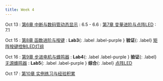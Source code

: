 ```yaml
---
title: Week 4
---
```


Oct 13
: [第6章 中断与数码管动态显示](http://106.14.133.181/2025%E7%A7%8B%E5%8D%95%E7%89%87%E6%9C%BA%E5%8E%9F%E7%90%86%E4%B8%8E%E5%BA%94%E7%94%A8/%E8%AF%BE%E4%BB%B6%E7%AC%AC6%E7%AB%A0%20%E4%B8%AD%E6%96%AD%E4%B8%8E%E6%95%B0%E7%A0%81%E7%AE%A1%E5%8A%A8%E6%80%81%E6%98%BE%E7%A4%BA/index.html)
  : 6.5 - 6.6
: [第7章 变量进阶与点阵LED](http://106.14.133.181/2025%E7%A7%8B%E5%8D%95%E7%89%87%E6%9C%BA%E5%8E%9F%E7%90%86%E4%B8%8E%E5%BA%94%E7%94%A8/%E8%AF%BE%E4%BB%B6%E7%AC%AC7%E7%AB%A0%20%E5%8F%98%E9%87%8F%E8%BF%9B%E9%98%B6%E4%B8%8E%E7%82%B9%E9%98%B5LED/index.html)
  : 7.1

Oct 15
: [第8章 函数进阶与按键](https://www.neiw.space/2025%E7%A7%8B%E5%8D%95%E7%89%87%E6%9C%BA%E5%8E%9F%E7%90%86%E4%B8%8E%E5%BA%94%E7%94%A8/%E8%AF%BE%E4%BB%B6%E7%AC%AC8%E7%AB%A0%20%E5%87%BD%E6%95%B0%E8%BF%9B%E9%98%B6%E4%B8%8E%E6%8C%89%E9%94%AE/index.html)
: **Lab3**{: .label .label-purple } **验证**{: .label} [矩阵按键控制LED灯组](../labs/lab3-矩阵按键控制LED灯组.pdf)

Oct 16
: [第9章 步进电机与蜂鸣器](https://www.neiw.space/2025%E7%A7%8B%E5%8D%95%E7%89%87%E6%9C%BA%E5%8E%9F%E7%90%86%E4%B8%8E%E5%BA%94%E7%94%A8/%E8%AF%BE%E4%BB%B6%E7%AC%AC9%E7%AB%A0%20%E6%AD%A5%E8%BF%9B%E7%94%B5%E6%9C%BA%E4%B8%8E%E8%9C%82%E9%B8%A3%E5%99%A8/index.html)
: **Lab4**{: .label .label-purple } **验证**{: .label} [无源蜂鸣器](../labs/lab4-无源蜂鸣器.pdf)
: **Lab5**{: .label .label-purple } **综合**{: .label} [点阵LED](../labs/lab5-点阵LED.pdf)

Oct 17
: [第10章 实例练习与经验积累](https://www.neiw.space/2025%E7%A7%8B%E5%8D%95%E7%89%87%E6%9C%BA%E5%8E%9F%E7%90%86%E4%B8%8E%E5%BA%94%E7%94%A8/%E8%AF%BE%E4%BB%B6%E7%AC%AC10%E7%AB%A0%20%E5%AE%9E%E4%BE%8B%E7%BB%83%E4%B9%A0%E4%B8%8E%E7%BB%8F%E9%AA%8C%E7%A7%AF%E7%B4%AF/index.html)
